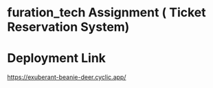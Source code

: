 # furation_tech Assignment ( Ticket Reservation System)
# Deployment Link 
https://exuberant-beanie-deer.cyclic.app/
